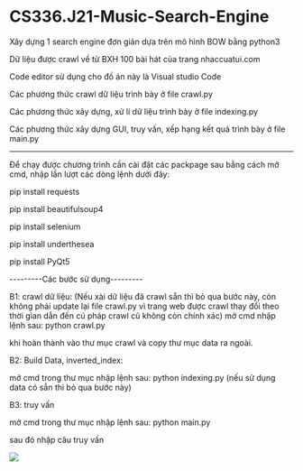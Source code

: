 ﻿# CS336.J21-Music-Search-Engine
Xây dựng 1 search engine đơn giản dựa trên mô hình BOW bằng python3

Dữ liệu được crawl về từ BXH 100 bài hát của trang nhaccuatui.com

Code editor sử dụng cho đồ án này là Visual studio Code

Các phương thức crawl dữ liệu trình bày ở file crawl.py

Các phương thức xây dựng, xử lí dữ liệu trình bày ở file indexing.py

Các phương thức xây dựng GUI, truy vấn, xếp hạng kết quả trình bày ở file main.py

---------------------------------------------------------------------------------------------------------

Để chạy được chương trình cần cài đặt các packpage sau bằng cách mở cmd, nhập lần lượt các dòng lệnh dưới đây:

pip install requests

pip install beautifulsoup4

pip install selenium

pip install underthesea

pip install PyQt5


---------Các bước sử dụng---------

B1: crawl dữ liệu: (Nếu xài dữ liệu đã crawl sẵn thì bỏ qua bước này, còn không phải update lại file crawl.py vì trang web được crawl thay đổi theo thời gian dẫn đến cú pháp crawl cũ không còn chính xác)
mở cmd nhập lệnh sau: python crawl.py 

khi hoàn thành vào thư mục crawl và copy thư mục data ra ngoài.


B2: Build Data, inverted_index:

mở cmd trong thư mục nhập lệnh sau: python indexing.py
(nếu sử dụng data có sẵn thì bỏ qua bước này)

B3: truy vấn

mở cmd trong thư mục nhập lệnh sau: python main.py

sau đó nhập câu truy vấn

<img src="https://imgur.com/a/lUstZat">
